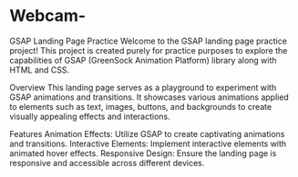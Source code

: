 # Webcam-
GSAP Landing Page Practice
Welcome to the GSAP landing page practice project! This project is created purely for practice purposes to explore the capabilities of GSAP (GreenSock Animation Platform) library along with HTML and CSS.

Overview
This landing page serves as a playground to experiment with GSAP animations and transitions. It showcases various animations applied to elements such as text, images, buttons, and backgrounds to create visually appealing effects and interactions.

Features
Animation Effects: Utilize GSAP to create captivating animations and transitions.
Interactive Elements: Implement interactive elements with animated hover effects.
Responsive Design: Ensure the landing page is responsive and accessible across different devices.

